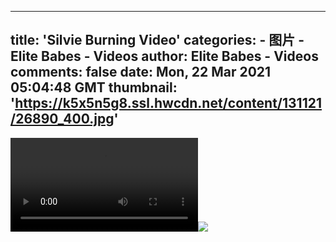 
---
title: 'Silvie Burning Video'
categories: 
    - 图片
    - Elite Babes - Videos
author: Elite Babes - Videos
comments: false
date: Mon, 22 Mar 2021 05:04:48 GMT
thumbnail: 'https://k5x5n5g8.ssl.hwcdn.net/content/131121/26890_400.jpg'
---

<div>   
<video controls loop preload="auto"><source src="https://m5z7v3n5.ssl.hwcdn.net/content/131121/silvie-burning.mp4" type="video/mp4"></video><img src="https://k5x5n5g8.ssl.hwcdn.net/content/131121/26890_400.jpg" referrerpolicy="no-referrer">  
</div>
            